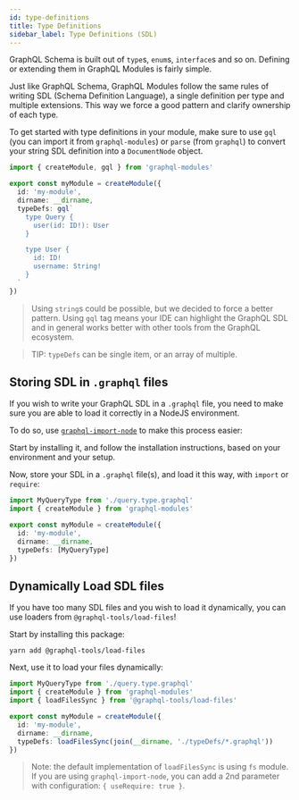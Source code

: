 ```yaml
---
id: type-definitions
title: Type Definitions
sidebar_label: Type Definitions (SDL)
---
```


GraphQL Schema is built out of `type`s, `enum`s, `interface`s and so on. Defining or extending them in GraphQL Modules is fairly simple.

Just like GraphQL Schema, GraphQL Modules follow the same rules of writing SDL (Schema Definition Language), a single definition per type and multiple extensions. This way we force a good pattern and clarify ownership of each type.

To get started with type definitions in your module, make sure to use `gql` (you can import it from `graphql-modules`) or `parse` (from `graphql`) to convert your string SDL definition into a `DocumentNode` object.

```typescript
import { createModule, gql } from 'graphql-modules'

export const myModule = createModule({
  id: 'my-module',
  dirname: __dirname,
  typeDefs: gql`
    type Query {
      user(id: ID!): User
    }

    type User {
      id: ID!
      username: String!
    }
  `
})
```

> Using `string`s could be possible, but we decided to force a better pattern. Using `gql` tag means your IDE can highlight the GraphQL SDL and in general works better with other tools from the GraphQL ecosystem.

> TIP: `typeDefs` can be single item, or an array of multiple.

## Storing SDL in `.graphql` files

If you wish to write your GraphQL SDL in a `.graphql` file, you need to make sure you are able to load it correctly in a NodeJS environment.

To do so, use [`graphql-import-node`](https://github.com/ardatan/graphql-import-node) to make this process easier:

Start by installing it, and follow the installation instructions, based on your environment and your setup.

Now, store your SDL in a `.graphql` file(s), and load it this way, with `import` or `require`:

```ts
import MyQueryType from './query.type.graphql'
import { createModule } from 'graphql-modules'

export const myModule = createModule({
  id: 'my-module',
  dirname: __dirname,
  typeDefs: [MyQueryType]
})
```

## Dynamically Load SDL files

If you have too many SDL files and you wish to load it dynamically, you can use loaders from `@graphql-tools/load-files`!

Start by installing this package:

    yarn add @graphql-tools/load-files

Next, use it to load your files dynamically:

```ts
import MyQueryType from './query.type.graphql'
import { createModule } from 'graphql-modules'
import { loadFilesSync } from '@graphql-tools/load-files'

export const myModule = createModule({
  id: 'my-module',
  dirname: __dirname,
  typeDefs: loadFilesSync(join(__dirname, './typeDefs/*.graphql'))
})
```

> Note: the default implementation of `loadFilesSync` is using `fs` module. If you are using `graphql-import-node`, you can add a 2nd parameter with configuration: `{ useRequire: true }`.
